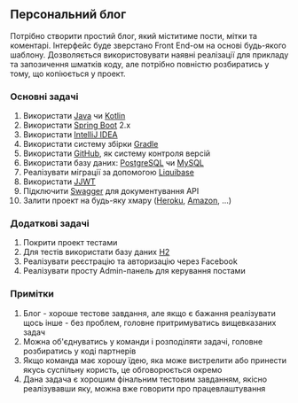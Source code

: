 ## Персональний блог

Потрібно створити простий блог, який міститиме пости, мітки та коментарі. Інтерфейс буде зверстано Front End-ом на основі будь-якого шаблону. Дозволяється використовувати наявні реалізації для прикладу та запозичення шматків коду, але потрібно повністю розбиратись у тому, що копіюється у проект.

### Основні задачі
1) Використати [Java](https://www.oracle.com/technetwork/java/index.html) чи [Kotlin](https://kotlinlang.org)
2) Використати [Spring Boot](https://spring.io/projects/spring-boot) 2.x
3) Використати [IntelliJ IDEA](https://www.jetbrains.com/idea)
4) Використати систему збірки [Gradle](https://gradle.org)
5) Використати [GitHub](https://github.com), як систему контроля версій
6) Використати базу даних: [PostgreSQL](https://www.postgresql.org) чи [MySQL](https://www.mysql.com)
7) Реалізувати міграції за допомогою [Liquibase](https://www.liquibase.org)
8) Використати [JJWT](https://github.com/jwtk/jjwt)
9) Підключити [Swagger](http://springfox.github.io/springfox/) для документування API
10) Залити проект на будь-яку хмару ([Heroku](https://www.heroku.com), [Amazon](https://aws.amazon.com), ...)

### Додаткові задачі
1) Покрити проект тестами
2) Для тестів використати базу даних [H2](http://www.h2database.com)
3) Реалізувати реєстрацію та авторизацію через Facebook
4) Реалізувати просту Admin-панель для керування постами


### Примітки
1) Блог - хороше тестове завдання, але якщо є бажання реалізувати щось інше - без проблем, головне притримуватись вищевказаних задач
2) Можна об'єднуватись у команди і розподіляти задачі, головне розбиратись у коді партнерів
3) Якщо команда має хорошу їдею, яка може вистрелити або принести якусь суспільну користь, це обговорюється окремо
4) Дана задача є хорошим фінальним тестовим завданням, якісно реалізувавши яку, можна вже говорити про працевлаштування
